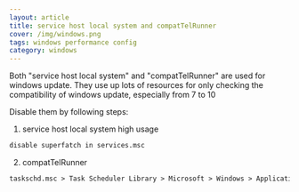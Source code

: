 ```yaml
---
layout: article
title: service host local system and compatTelRunner
cover: /img/windows.png
tags: windows performance config
category: windows
---
```


Both "service host local system" and "compatTelRunner" are used for windows update.
They use up lots of resources for only checking the compatibility of windows update, especially from 7 to 10

Disable them by following steps:

1.  service host local system high usage

```markdown
disable superfatch in services.msc
```

2.  compatTelRunner

```markdown
taskschd.msc > Task Scheduler Library > Microsoft > Windows > Application Experience > disable "Microsoft Compatibility Appraice"
```
